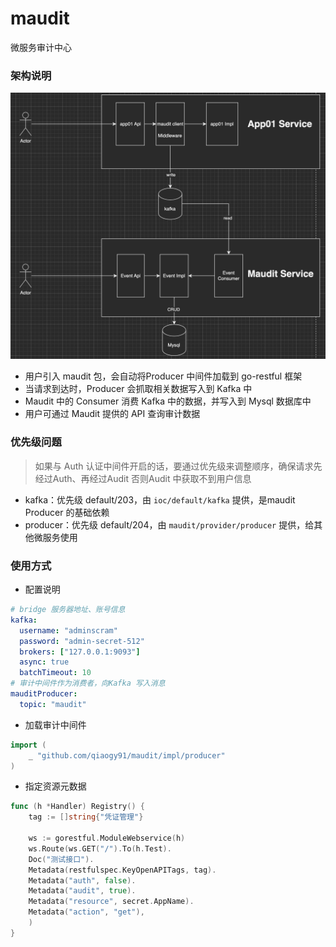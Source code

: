 # maudit
微服务审计中心


### 架构说明
![arch.png](./docs/arch.png)
- 用户引入 maudit 包，会自动将Producer 中间件加载到 go-restful 框架
- 当请求到达时，Producer 会抓取相关数据写入到 Kafka 中
- Maudit 中的 Consumer 消费 Kafka 中的数据，并写入到 Mysql 数据库中
- 用户可通过 Maudit 提供的 API 查询审计数据

### 优先级问题
> 如果与 Auth 认证中间件开启的话，要通过优先级来调整顺序，确保请求先经过Auth、再经过Audit
> 否则Audit 中获取不到用户信息
- kafka：优先级 default/203，由 `ioc/default/kafka` 提供，是maudit Producer 的基础依赖
- producer：优先级 default/204，由 `maudit/provider/producer` 提供，给其他微服务使用

### 使用方式
- 配置说明
```yaml
# bridge 服务器地址、账号信息
kafka:
  username: "adminscram"
  password: "admin-secret-512"
  brokers: ["127.0.0.1:9093"]
  async: true
  batchTimeout: 10
# 审计中间件作为消费者，向Kafka 写入消息
mauditProducer:
  topic: "maudit"
```
- 加载审计中间件
```go
import (
    _ "github.com/qiaogy91/maudit/impl/producer"
)
```
- 指定资源元数据
```go
func (h *Handler) Registry() {
    tag := []string{"凭证管理"}
    
    ws := gorestful.ModuleWebservice(h)
    ws.Route(ws.GET("/").To(h.Test).
    Doc("测试接口").
    Metadata(restfulspec.KeyOpenAPITags, tag).
    Metadata("auth", false).
    Metadata("audit", true).
    Metadata("resource", secret.AppName).
    Metadata("action", "get"),
    )
}
```